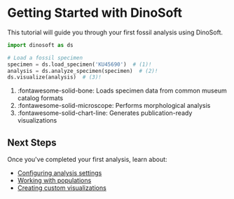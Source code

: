 # Getting Started with DinoSoft

This tutorial will guide you through your first fossil analysis using DinoSoft.

```python
import dinosoft as ds

# Load a fossil specimen
specimen = ds.load_specimen('KU45690')  # (1)!
analysis = ds.analyze_specimen(specimen)  # (2)!
ds.visualize(analysis)  # (3)!
```

1. :fontawesome-solid-bone: Loads specimen data from common museum catalog formats
2. :fontawesome-solid-microscope: Performs morphological analysis
3. :fontawesome-solid-chart-line: Generates publication-ready visualizations

## Next Steps

Once you've completed your first analysis, learn about:

- [Configuring analysis settings](reference.md#configuration-reference)
- [Working with populations](reference.md#core-features-reference-fontawesome-solid-dna)
- [Creating custom visualizations](usage.md#advanced-examples)